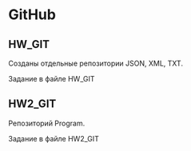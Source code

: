 # GitHub
## HW_GIT
Созданы отдельные репозитории JSON, XML, TXT.

Задание в файле HW_GIT

## HW2_GIT
Репозиторий Program.

Задание в файле HW2_GIT
